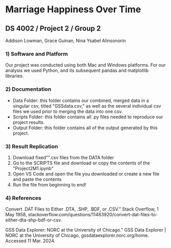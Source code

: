 # Marriage Happiness Over Time 
## DS 4002 / Project 2 / Group 2
Addison Lowman, Grace Guinan, Nina Ysabel Alinsonorin 

### 1) Software and Platform 
Our project was conducted using both Mac and Windows platforms. For our analysis we used Python, and its subsequent pandas and matplotlib libraries.

### 2) Documentation 
- Data Folder: this folder contains our combined, merged data in a singular csv, titled "GSSdata.csv," as well as the several individual csv files we used prior to merging the data into one csv.
- Scripts Folder: this folder contains all .py files needed to reproduce our project results.
- Output Folder: this folder contains all of the output generated by this project.

### 3) Result Replication 
1. Download fixed"".csv files from the DATA folder
2. Go to the SCRIPTS file and download or copy the contents of the "Project2M1.ipynb"
3. Open VS Code and open the file you downloaded or create a new file and paste the contents
4. Run the file from beginning to end! 

### 4) References

Convert .DAT Files to Either .DTA, .SHP, .BDF, or .CSV.” Stack Overflow, 1 May 1958, stackoverflow.com/questions/11483920/convert-dat-files-to-either-dta-shp-bdf-or-csv. 

GSS Data Explorer: NORC at the University of Chicago.” GSS Data Explorer | NORC at the University of Chicago, gssdataexplorer.norc.org/home. Accessed 11 Mar. 2024.
